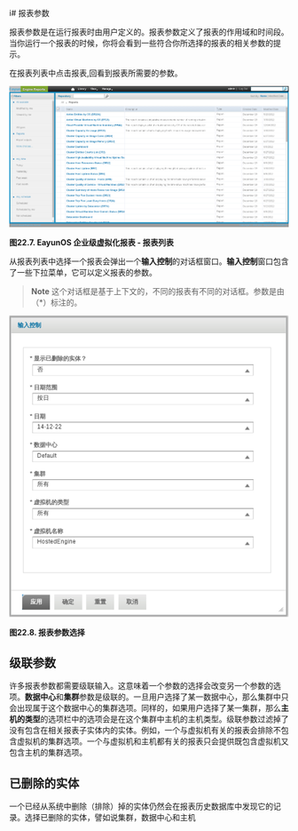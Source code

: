i# 报表参数

报表参数是在运行报表时由用户定义的。报表参数定义了报表的作用域和时间段。当你运行一个报表的时候，你将会看到一些符合你所选择的报表的相关参数的提示。

在报表列表中点击报表,回看到报表所需要的参数。

![Reports List](../images/EayunOS_Reports_List.png)

**图22.7. EayunOS 企业级虚拟化报表 - 报表列表**

从报表列表中选择一个报表会弹出一个**输入控制**的对话框窗口。**输入控制**窗口包含了一些下拉菜单，它可以定义报表的参数。

> **Note**
> 这个对话框是基于上下文的，不同的报表有不同的对话框。参数是由（*）标注的。

![Report Parameter Selection](../images/EayunOS_Reports_parameter.png)

**图22.8. 报表参数选择**

## 级联参数

许多报表参数都需要级联输入。这意味着一个参数的选择会改变另一个参数的选项。**数据中心**和**集群**参数是级联的。一旦用户选择了某一数据中心，那么集群中只会出现属于这个数据中心的集群选项。同样的，如果用户选择了某一集群，那么**主机的类型**的选项栏中的选项会是在这个集群中主机的主机类型。级联参数过滤掉了没有包含在相关报表子实体内的实体。例如，一个与虚拟机有关的报表会排除不包含虚拟机的集群选项。一个与虚拟机和主机都有关的报表只会提供既包含虚拟机又包含主机的集群选项。

## 已删除的实体
一个已经从系统中删除（排除）掉的实体仍然会在报表历史数据库中发现它的记录。选择已删除的实体，譬如说集群，数据中心和主机
